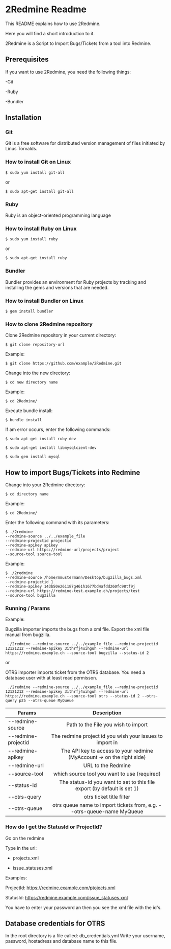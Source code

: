 # 2Redmine Readme

This README explains how to use 2Redmine. 

Here you will find a short introduction to it.

2Redmine is a Script to Import Bugs/Tickets from a tool into Redmine.

## Prerequisites

If you want to use 2Redmine, you need the following things:

-Git

-Ruby

-Bundler

## Installation

### Git

Git is a free software for distributed version management of files initiated by Linus Torvalds.

### How to install Git on Linux

```
$ sudo yum install git-all
```

or

```
$ sudo apt-get install git-all
```

### Ruby

Ruby is an object-oriented programming language

### How to install Ruby on Linux

```
$ sudo yum install ruby
```

or

```
$ sudo apt-get install ruby
```

### Bundler

Bundler provides an environment for Ruby projects by tracking and installing the gems and versions that are needed.

### How to install Bundler on Linux

```
$ gem install bundler
```

### How to clone 2Redmine repository 

Clone 2Redmine repository in your current directory:

```
$ git clone repository-url
```
Example:

```
$ git clone https://github.com/example/2Redmine.git
```

Change into the new directory:

```
$ cd new directory name
```

Example:

```
$ cd 2Redmine/
```

Execute bundle install:

```
$ bundle install
```

If am error occurs, enter the following commands:

```
$ sudo apt-get install ruby-dev
```

```
$ sudo apt-get install libmysqlcient-dev
```

```
$ sudo gem install mysql
```

## How to import Bugs/Tickets into Redmine

Change into your 2Redmine directory:

```
$ cd directory name
```

Example:

```
$ cd 2Redmine/
```

Enter the following command with its parameters:

```
$ ./2redmine 
--redmine-source ../../example_file
--redmine-projectid projectid
--redmine-apikey apikey
--redmine-url https://redmine-url/projects/project
--source-tool source-tool
```

Example:

```
$ ./2redmine 
--redmine-source /home/mmustermann/Desktop/bugzilla_bugs.xml
--redmine-projectid 1
--redmine-apikey 143b50e261187g461h1677bd4afdd260fc98tf9j
--redmine-url https://redmine-test.example.ch/projects/test
--source-tool bugzilla
```

### Running / Params

Example:

Bugzilla importer imports the bugs from a xml file. Export the xml file manual from bugzilla. 

```
 ./2redmine --redmine-source ../../example_file --redmine-projectid 12121212 --redmine-apikey 3ithrfj4uihguh --redmine-url https://redmine.example.ch --source-tool bugzilla --status-id 2
```
or

OTRS importer imports ticket from the OTRS database. You need a database user with at least read permisson.

```
 ./2redmine --redmine-source ../../example_file --redmine-projectid 12121212 --redmine-apikey 3ithrfj4uihguh --redmine-url https://redmine.example.ch --source-tool otrs --status-id 2 --otrs-query p25 --otrs-queue MyQueue
```

| Params | Description           |
| ------------------------------- |:-------------:|
| --redmine-source     | Path to the File you wish to import |
| --redmine-projectid     | The redmine project id you wish your issues to import in      |
| --redmine-apikey | The API key to access to your redmine (MyAccount -> on the right side)      |
| --redmine-url | URL to the Redmine  |
| --source-tool | which source tool you want to use (required) | Options: bugzilla, OTRS |
| --status-id | The status-id you want to set to this file export (by default is set 1)|
| --otrs-query | otrs ticket title filter|
| --otrs-queue | otrs queue name to import tickets from, e.g. --otrs-queue-name MyQueue|

### How do I get the StatusId or ProjectId?

Go on the redmine

Type in the url: 

- projects.xml

- issue_statuses.xml

Examples:

ProjectId: https://redmine.example.com/ptojects.xml

StatusId: https://redmine.example.com/issue_statuses.xml

You have to enter your password an then you see the xml file with the id's.

## Database credentials for OTRS

In the root directory is a file called: db_credentials.yml
Write your username, password, hostadress and database name to this file.
